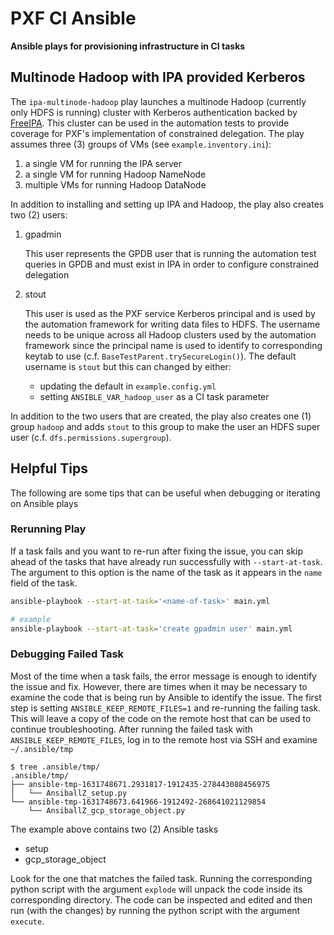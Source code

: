 # PXF CI Ansible

**Ansible plays for provisioning infrastructure in CI tasks**

## Multinode Hadoop with IPA provided Kerberos

The `ipa-multinode-hadoop` play launches a multinode Hadoop (currently only HDFS is running) cluster with Kerberos authentication backed by [FreeIPA][0].
This cluster can be used in the automation tests to provide coverage for PXF's implementation of constrained delegation.
The play assumes three (3) groups of VMs (see `example.inventory.ini`):

1. a single VM for running the IPA server
2. a single VM for running Hadoop NameNode
3. multiple VMs for running Hadoop DataNode

In addition to installing and setting up IPA and Hadoop, the play also creates two (2) users:

1. gpadmin

    This user represents the GPDB user that is running the automation test queries in GPDB and must exist in IPA in order to configure constrained delegation

2. stout

    This user is used as the PXF service Kerberos principal and is used by the automation framework for writing data files to HDFS.
    The username needs to be unique across all Hadoop clusters used by the automation framework since the principal name is used to identify to corresponding keytab to use (c.f. `BaseTestParent.trySecureLogin()`).
    The default username is `stout` but this can changed by either:

    - updating the default in `example.config.yml`
    - setting `ANSIBLE_VAR_hadoop_user` as a CI task parameter

In addition to the two users that are created, the play also creates one (1) group `hadoop` and adds `stout` to this group to make the user an HDFS super user (c.f. `dfs.permissions.supergroup`).

## Helpful Tips

The following are some tips that can be useful when debugging or iterating on Ansible plays

### Rerunning Play

If a task fails and you want to re-run after fixing the issue, you can skip ahead of the tasks that have already run successfully with `--start-at-task`.
The argument to this option is the name of the task as it appears in the `name` field of the task.

```bash
ansible-playbook --start-at-task='<name-of-task>' main.yml

# example
ansible-playbook --start-at-task='create gpadmin user' main.yml
```

### Debugging Failed Task

Most of the time when a task fails, the error message is enough to identify the issue and fix.
However, there are times when it may be necessary to examine the code that is being run by Ansible to identify the issue.
The first step is setting `ANSIBLE_KEEP_REMOTE_FILES=1` and re-running the failing task.
This will leave a copy of the code on the remote host that can be used to continue troubleshooting.
After running the failed task with `ANSIBLE_KEEP_REMOTE_FILES`, log in to the remote host via SSH and examine `~/.ansible/tmp`

```console
$ tree .ansible/tmp/
.ansible/tmp/
├── ansible-tmp-1631748671.2931817-1912435-278443088456975
│   └── AnsiballZ_setup.py
└── ansible-tmp-1631748673.641966-1912492-268641021129854
    └── AnsiballZ_gcp_storage_object.py
```

The example above contains two (2) Ansible tasks

- setup
- gcp_storage_object

Look for the one that matches the failed task.
Running the corresponding python script with the argument `explode` will unpack the code inside its corresponding directory.
The code can be inspected and edited and then run (with the changes) by running the python script with the argument `execute`.

<!-- References -->
[0]: https://www.freeipa.org/page/Main_Page
